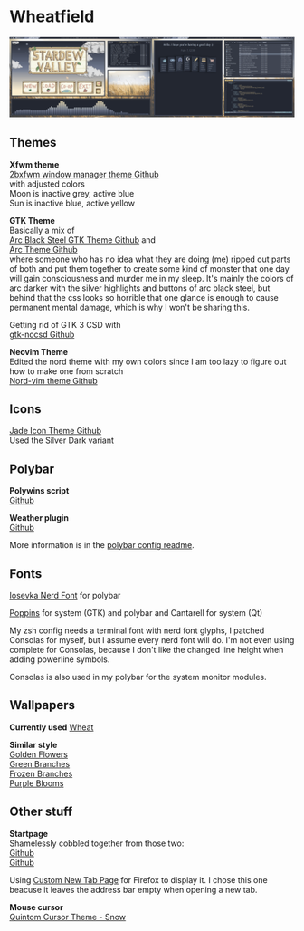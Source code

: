 Wheatfield 
======

![Desktop](ScreenshotMain.png)
  
Themes
------

**Xfwm theme**  
[2bxfwm window manager theme Github](https://github.com/addy-dclxvi/xfwm4-theme-collections)    
with adjusted colors   
Moon is inactive grey, active blue    
Sun is inactive blue, active yellow   

**GTK Theme**  
Basically a mix of   
[Arc Black Steel GTK Theme Github](https://github.com/rtlewis88/rtl88-Themes/tree/Arc-Black-COLORS)  and    
[Arc Theme Github](https://github.com/jnsh/arc-theme)   
where someone who has no idea what they are doing (me) ripped out parts of both and put them together to create some kind of monster that one day will gain consciousness and murder me in my sleep. It's mainly the colors of arc darker with the silver highlights and buttons of arc black steel, but behind that the css looks so horrible that one glance is enough to cause permanent mental damage, which is why I won't be sharing this.  

Getting rid of GTK 3 CSD with    
[gtk-nocsd Github](https://github.com/ZaWertun/gtk3-nocsd)  

**Neovim Theme**  
Edited the nord theme with my own colors since I am too lazy to figure out how to make one from scratch  
[Nord-vim theme Github](https://github.com/arcticicestudio/nord-vim) 

Icons  
-----
  
[Jade Icon Theme Github](https://github.com/madmaxms/iconpack-jade)  
Used the Silver Dark variant   

Polybar  
-------

**Polywins script**  
[Github](https://github.com/alnj/polywins)  
  
**Weather plugin**  
[Github](https://github.com/polybar/polybar-scripts/tree/master/polybar-scripts/openweathermap-simple)  

More information is in the [polybar config readme](home/.config/polybar/readme.md).  

Fonts
-----
[Iosevka Nerd Font](https://github.com/ryanoasis/nerd-fonts) for polybar 
   
[Poppins](https://fonts.google.com/specimen/Poppins?category=Sans+Serif&sort=popularity&preview.size=12) for system (GTK) and polybar and Cantarell for system (Qt)   

My zsh config needs a terminal font with nerd font glyphs, I patched Consolas for myself, but I assume every nerd font will do. I'm not even using complete for Consolas, because I don't like the changed line height when adding powerline symbols.  
   
Consolas is also used in my polybar for the system monitor modules.   

   
Wallpapers  
-----------
 
**Currently used** 
[Wheat](https://pixabay.com/de/photos/landwirtschaft-weizenfeld-weizen-1845835/)  
  
**Similar style**  
[Golden Flowers](https://pixabay.com/de/photos/blumen-gras-natur-pflanzen-1840036/)  
[Green Branches](https://pixabay.com/de/photos/niederlassungen-bl%C3%A4tter-natur-baum-1839997/)  
[Frozen Branches](https://pixabay.com/de/photos/zweig-nahaufnahme-flora-blumen-1839114/)  
[Purple Blooms](https://pixabay.com/de/photos/bl%C3%BCte-flora-blumen-lavendel-natur-1838368/)  

Other stuff  
-----------
  
**Startpage**  
Shamelessly cobbled together from those two:  
[Github](https://github.com/deepjyoti30/startpage)  
[Github](https://github.com/grtcdr/startpages)   

Using [Custom New Tab Page](https://addons.mozilla.org/en-US/firefox/addon/custom-new-tab-page/?utm_source=addons.mozilla.org) for Firefox to display it. I chose this one beacuse it leaves the address bar empty when opening a new tab. 

**Mouse cursor**  
[Quintom Cursor Theme - Snow](https://gitlab.com/Burning_Cube/quintom-cursor-theme)
  
